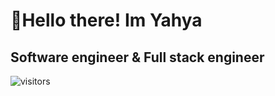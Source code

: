 # 👋Hello there! Im Yahya
## Software engineer & Full stack engineer
![visitors](https://visitor-badge.glitch.me/badge?page_id=BananaKlit.Bananaklit&left_color=green&right_color=red)

<!--
**BananaKlit/Bananaklit** is a ✨ _special_ ✨ repository because its `README.md` (this file) appears on your GitHub profile.

Here are some ideas to get you started:

- 🔭 I’m currently working on ...
- 🌱 I’m currently learning ...
- 👯 I’m looking to collaborate on ...
- 🤔 I’m looking for help with ...
- 💬 Ask me about ...
- 📫 How to reach me: ...
- 😄 Pronouns: ...
- ⚡ Fun fact: ...
-->
